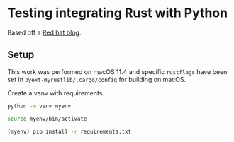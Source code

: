 # Testing integrating Rust with Python

Based off a [Red hat blog](https://developers.redhat.com/blog/2017/11/16/speed-python-using-rust#create_a_new_crate).

## Setup

This work was performed on macOS 11.4 and specific `rustflags` have been set in `pyext-myrustlib/.cargo/config` for building on macOS.

Create a venv with requirements.

```bash
python -m venv myenv

source myenv/bin/activate

(myenv) pip install -r requirements.txt
```